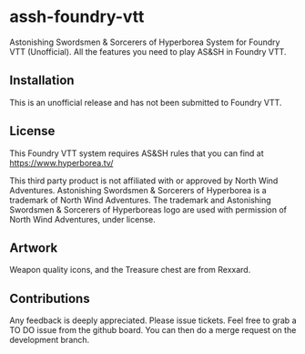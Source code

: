 # assh-foundry-vtt

Astonishing Swordsmen & Sorcerers of Hyperborea System for Foundry VTT (Unofficial).
All the features you need to play AS&SH in Foundry VTT.

## Installation
This is an unofficial release and has not been submitted to Foundry VTT.

## License
This Foundry VTT system requires AS&SH rules that you can find at https://www.hyperborea.tv/

This third party product is not affiliated with or approved by North Wind Adventures.
Astonishing Swordsmen & Sorcerers of Hyperborea is a trademark of North Wind Adventures.
The trademark and Astonishing Swordsmen & Sorcerers of Hyperboreas logo are used with permission of North Wind Adventures, under license.

## Artwork
Weapon quality icons, and the Treasure chest are from Rexxard.

## Contributions
Any feedback is deeply appreciated. Please issue tickets.
Feel free to grab a TO DO issue from the github board. You can then do a merge request on the development branch.
